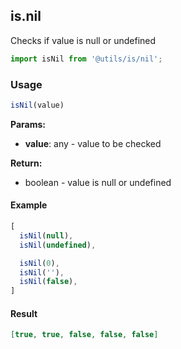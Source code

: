## is.nil

Checks if value is null or undefined

```javascript
import isNil from '@utils/is/nil';
```

### Usage

```javascript
isNil(value)
```

**Params:**

* **value**: any - value to be checked

**Return:**

* boolean - value is null or undefined

#### Example

```javascript
[
  isNil(null),
  isNil(undefined),

  isNil(0),
  isNil(''),
  isNil(false),
]
```

#### Result

```json
[true, true, false, false, false]
```